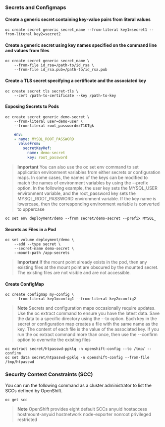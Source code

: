### Secrets and Configmaps
#### Create a generic secret containing key-value pairs from literal values
    oc create secret generic secret_name --from-literal key1=secret1 --from-literal key2=secret2

#### Create a generic secret using key names specified on the command line and values from files
    oc create secret generic secret_name \
        --from-file id_rsa=/path-to/id_rsa \
        --from-file id_rsa.pub=/path-to/id_rsa.pub

#### Create a TLS secret specifying a certificate and the associated key
    oc create secret tls secret-tls \
        --cert /path-to-certificate --key /path-to-key

#### Exposing Secrets to Pods
    oc create secret generic demo-secret \
        --from-literal user=demo-user \
        --from-literal root_password=zT1KTgk
```yaml
    env:
    - name: MYSQL_ROOT_PASSWORD
      valueFrom:
        secretKeyRef:
          name: demo-secret 
          key: root_password
```
>**Important**
> You can also use the oc set env command to set application environment variables from either secrets or configuration maps. In some cases, the names of the keys can be modified to match the names of environment variables by using the --prefix option. In the following example, the user key sets the MYSQL_USER environment variable, and the root_password key sets the MYSQL_ROOT_PASSWORD environment variable. If the key name is lowercase, then the corresponding environment variable is converted to uppercase

    oc set env deployment/demo --from secret/demo-secret --prefix MYSQL_

#### Secrets as Files in a Pod
    oc set volume deployment/demo \
        --add --type secret \
        --secret-name demo-secret \
        --mount-path /app-secrets

>**Important**
> If the mount point already exists in the pod, then any existing files at the mount point are obscured by the mounted secret. The existing files are not visible and are not accessible.

#### Create ConfigMap
    oc create configmap my-config \
        --from-literal key1=config1 --from-literal key2=config2

>**Note**
> Secrets and configuration maps occasionally require updates. Use the oc extract command to ensure you have the latest data. Save the data to a specific directory using the --to option. Each key in the secret or configuration map creates a file with the same name as the key. The content of each file is the value of the associated key. If you run the oc extract command more than once, then use the --confirm option to overwrite the existing files

    oc extract secret/htpasswd-ppklq -n openshift-config --to /tmp/ --confirm
    oc set data secret/htpasswd-ppklq -n openshift-config --from-file /tmp/htpasswd

### Security Context Constraints (SCC)

You can run the following command as a cluster administrator to list the SCCs defined by OpenShift.

    oc get scc

>**Note**
> OpenShift provides eight default SCCs
anyuid
hostaccess
hostmount-anyuid
hostnetwork
node-exporter
nonroot
privileged
restricted